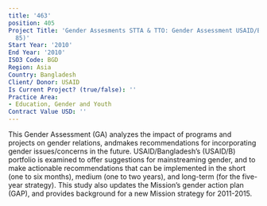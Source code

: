 ```yaml
---
title: '463'
position: 405
Project Title: 'Gender Assesments STTA & TTO: Gender Assessment USAID/Bangladesh:  (TDY
  85)'
Start Year: '2010'
End Year: '2010'
ISO3 Code: BGD
Region: Asia
Country: Bangladesh
Client/ Donor: USAID
Is Current Project? (true/false): ''
Practice Area:
- Education, Gender and Youth
Contract Value USD: ''
---
```


This Gender Assessment (GA) analyzes the impact of programs and projects on gender relations, andmakes recommendations for incorporating gender issues/concerns in the future. USAID/Bangladesh’s (USAID/B) portfolio is examined to offer suggestions for mainstreaming gender, and to make actionable recommendations that can be implemented in the short (one to six months), medium (one to two years), and long-term (for the five-year strategy). This study also updates the Mission’s gender action plan (GAP), and provides background for a new Mission strategy for 2011-2015.